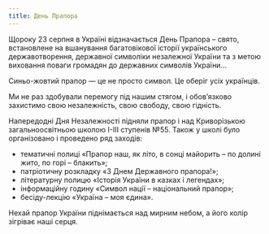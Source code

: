 ```yaml
---
title: День Прапора
---
```


Щороку 23 серпня в Україні відзначається День Прапора – свято, встановлене на вшанування багатовікової історії українського державотворення, державної символіки незалежної України та з метою виховання поваги громадян до державних символів України…

Синьо-жовтий прапор — це не просто символ. Це оберіг усіх українців.

Ми не раз здобували перемогу під нашим стягом, і обов’язково захистимо свою незалежність, свою свободу, свою гідність.

Напередодні Дня Незалежності підняли прапор і над Криворізькою загальноосвітньою школою І-ІІІ ступенів №55. Також у школі було організовано і проведено ряд заходів:

-   тематичні полиці «Прапор наш, як літо, в сонці майорить – по долині жито, по горі – блакить»;
-   патріотичну розкладку «З Днем Державного прапора!»;
-   літературну полицю «Історія України в казках і легендах»;
-   інформаційну годину «Символ нації – національний прапор»;
-   бесіду-лекцію «Україна – моя єдина».

Нехай прапор України піднімається над мирним небом, а його колір зігріває наші серця.

<slideshow></slideshow>
